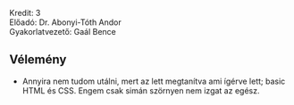 Kredit: 3\
Előadó: Dr. Abonyi-Tóth Andor\
Gyakorlatvezető: Gaál Bence

## Vélemény
- Annyira nem tudom utálni, mert az lett megtanítva ami ígérve lett; basic HTML és CSS. Engem csak simán szörnyen nem izgat az egész.
